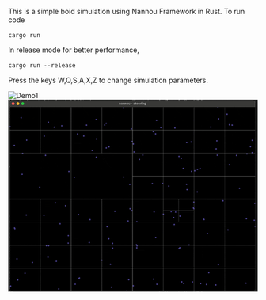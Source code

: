 This is a simple boid simulation using Nannou Framework in Rust.
To run code

    cargo run

In release mode for better performance,

    cargo run --release

Press the keys W,Q,S,A,X,Z to change simulation parameters.

![Demo1](./demo1.gif)
![Demo2](./demo2.gif)
